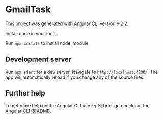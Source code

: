 # GmailTask

This project was generated with [Angular CLI](https://github.com/angular/angular-cli) version 8.2.2.

Install node in your local.

Run `npm install` to install node_module.

## Development server

Run `npm start` for a dev server. Navigate to `http://localhost:4200/`. The app will automatically reload if you change any of the source files.

## Further help

To get more help on the Angular CLI use `ng help` or go check out the [Angular CLI README](https://github.com/angular/angular-cli/blob/master/README.md).
